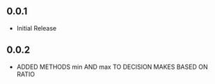 ## 0.0.1

* Initial Release


## 0.0.2

* ADDED METHODS min AND max TO DECISION MAKES BASED ON RATIO
